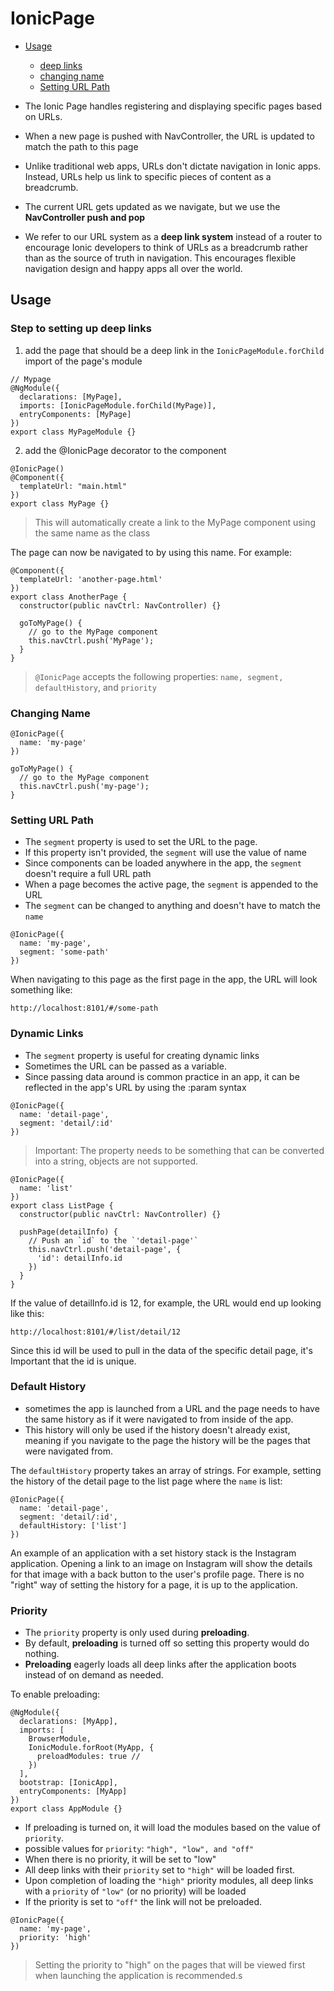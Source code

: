 # IonicPage

* [Usage](#usage)

  * [deep links](#step-to-setting-up-deep-links)
  * [changing name](#changing-name)
  * [Setting URL Path](#setting-url-path)

* The Ionic Page handles registering and displaying specific pages based on URLs.
* When a new page is pushed with NavController, the URL is updated to match the path to this page
* Unlike traditional web apps, URLs don't dictate navigation in Ionic apps. Instead, URLs help us link to specific pieces of content as a breadcrumb.
* The current URL gets updated as we navigate, but we use the **NavController push and pop**
* We refer to our URL system as a **deep link system** instead of a router to encourage Ionic developers to think of URLs as a breadcrumb rather than as the source of truth in navigation. This encourages flexible navigation design and happy apps all over the world.

## Usage

### Step to setting up deep links

1.  add the page that should be a deep link in the `IonicPageModule.forChild` import of the page's module

```es6
// Mypage
@NgModule({
  declarations: [MyPage],
  imports: [IonicPageModule.forChild(MyPage)],
  entryComponents: [MyPage]
})
export class MyPageModule {}
```

2.  add the @IonicPage decorator to the component

```es6
@IonicPage()
@Component({
  templateUrl: "main.html"
})
export class MyPage {}
```

> This will automatically create a link to the MyPage component using the same name as the class

The page can now be navigated to by using this name. For example:

```es6
@Component({
  templateUrl: 'another-page.html'
})
export class AnotherPage {
  constructor(public navCtrl: NavController) {}

  goToMyPage() {
    // go to the MyPage component
    this.navCtrl.push('MyPage');
  }
}
```

> `@IonicPage` accepts the following properties: `name, segment, defaultHistory`, and `priority`

### Changing Name

```es6
@IonicPage({
  name: 'my-page'
})
```

```es6
goToMyPage() {
  // go to the MyPage component
  this.navCtrl.push('my-page');
}
```

### Setting URL Path

* The `segment` property is used to set the URL to the page.
* If this property isn't provided, the `segment` will use the value of name
* Since components can be loaded anywhere in the app, the `segment` doesn't require a full URL path
* When a page becomes the active page, the `segment` is appended to the URL
* The `segment` can be changed to anything and doesn't have to match the `name`

```es6
@IonicPage({
  name: 'my-page',
  segment: 'some-path'
})
```

When navigating to this page as the first page in the app, the URL will look something like:

```
http://localhost:8101/#/some-path
```

### Dynamic Links

* The `segment` property is useful for creating dynamic links
* Sometimes the URL can be passed as a variable.
* Since passing data around is common practice in an app, it can be reflected in the app's URL by using the :param syntax

```es6
@IonicPage({
  name: 'detail-page',
  segment: 'detail/:id'
})
```

> Important: The property needs to be something that can be converted into a string, objects are not supported.

```
@IonicPage({
  name: 'list'
})
export class ListPage {
  constructor(public navCtrl: NavController) {}

  pushPage(detailInfo) {
    // Push an `id` to the `'detail-page'`
    this.navCtrl.push('detail-page', {
      'id': detailInfo.id
    })
  }
}
```

If the value of detailInfo.id is 12, for example, the URL would end up looking like this:

```
http://localhost:8101/#/list/detail/12
```

Since this id will be used to pull in the data of the specific detail page, it's Important that the id is unique.

### Default History

* sometimes the app is launched from a URL and the page needs to have the same history as if it were navigated to from inside of the app.
* This history will only be used if the history doesn't already exist, meaning if you navigate to the page the history will be the pages that were navigated from.

The `defaultHistory` property takes an array of strings. For example, setting the history of the detail page to the list page where the `name` is list:

```es6
@IonicPage({
  name: 'detail-page',
  segment: 'detail/:id',
  defaultHistory: ['list']
})
```

An example of an application with a set history stack is the Instagram application. Opening a link to an image on Instagram will show the details for that image with a back button to the user's profile page. There is no "right" way of setting the history for a page, it is up to the application.

### Priority

* The `priority` property is only used during **preloading**.
* By default, **preloading** is turned off so setting this property would do nothing.
* **Preloading** eagerly loads all deep links after the application boots instead of on demand as needed.

To enable preloading:

```es6
@NgModule({
  declarations: [MyApp],
  imports: [
    BrowserModule,
    IonicModule.forRoot(MyApp, {
      preloadModules: true //
    })
  ],
  bootstrap: [IonicApp],
  entryComponents: [MyApp]
})
export class AppModule {}
```

* If preloading is turned on, it will load the modules based on the value of `priority`.
* possible values for `priority`: `"high", "low", and "off"`
* When there is no priority, it will be set to "low"
* All deep links with their `priority` set to `"high"` will be loaded first.
* Upon completion of loading the `"high"` priority modules, all deep links with a `priority` of `"low"` (or no priority) will be loaded
* If the priority is set to `"off"` the link will not be preloaded.

```
@IonicPage({
  name: 'my-page',
  priority: 'high'
})
```

> Setting the priority to "high" on the pages that will be viewed first when launching the application is recommended.s
